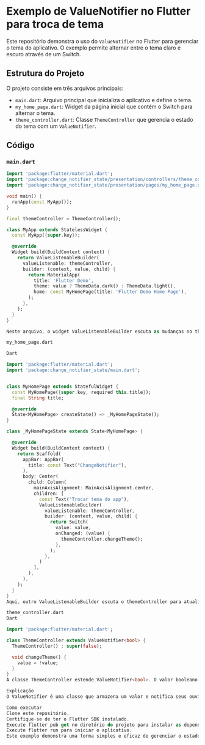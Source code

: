 # Exemplo de ValueNotifier no Flutter para troca de tema

Este repositório demonstra o uso do `ValueNotifier` no Flutter para gerenciar o tema do aplicativo. O exemplo permite alternar entre o tema claro e escuro através de um Switch.

## Estrutura do Projeto

O projeto consiste em três arquivos principais:

- `main.dart`: Arquivo principal que inicializa o aplicativo e define o tema.
- `my_home_page.dart`: Widget da página inicial que contém o Switch para alternar o tema.
- `theme_controller.dart`: Classe `ThemeController` que gerencia o estado do tema com um `ValueNotifier`.

## Código

### `main.dart`

```dart
import 'package:flutter/material.dart';
import 'package:change_notifier_state/presentation/controllers/theme_controller.dart';
import 'package:change_notifier_state/presentation/pages/my_home_page.dart';

void main() {
  runApp(const MyApp());
}

final themeController = ThemeController();

class MyApp extends StatelessWidget {
  const MyApp({super.key});

  @override
  Widget build(BuildContext context) {
    return ValueListenableBuilder(
      valueListenable: themeController,
      builder: (context, value, child) {
        return MaterialApp(
          title: 'Flutter Demo',
          theme: value ? ThemeData.dark() : ThemeData.light(),
          home: const MyHomePage(title: 'Flutter Demo Home Page'),
        );
      },
    );
  }
}

Neste arquivo, o widget ValueListenableBuilder escuta as mudanças no themeController.  Sempre que o valor do tema é alterado, o MaterialApp é reconstruído com o novo tema.

my_home_page.dart

Dart

import 'package:flutter/material.dart';
import 'package:change_notifier_state/main.dart';


class MyHomePage extends StatefulWidget {
  const MyHomePage({super.key, required this.title});
  final String title;

  @override
  State<MyHomePage> createState() => _MyHomePageState();
}

class _MyHomePageState extends State<MyHomePage> {

  @override
  Widget build(BuildContext context) {
    return Scaffold(
      appBar: AppBar(
        title: const Text("ChangeNotifier"),
      ),
      body: Center(
        child: Column(
          mainAxisAlignment: MainAxisAlignment.center,
          children: [
            const Text("Trocar tema do app"),
            ValueListenableBuilder(
              valueListenable: themeController,
              builder: (context, value, child) {
                return Switch(
                  value: value,
                  onChanged: (value) {
                    themeController.changeTheme();
                  },
                );
              },
            )
          ],
        ),
      ),
    );
  }
}
Aqui, outro ValueListenableBuilder escuta o themeController para atualizar o estado do Switch.  Quando o Switch é alterado, o método themeController.changeTheme() é chamado.

theme_controller.dart
Dart

import 'package:flutter/material.dart';

class ThemeController extends ValueNotifier<bool> {
  ThemeController() : super(false);

  void changeTheme() {
    value = !value;
  }
}
A classe ThemeController estende ValueNotifier<bool>. O valor booleano representa o tema atual (true para escuro, false para claro). O método changeTheme() inverte o valor atual do tema, notificando os ouvintes (os ValueListenableBuilder no main.dart e my_home_page.dart).

Explicação
O ValueNotifier é uma classe que armazena um valor e notifica seus ouvintes quando esse valor é alterado.  Neste exemplo, o ThemeController usa um ValueNotifier<bool> para armazenar o estado do tema.  Os widgets ValueListenableBuilder escutam as mudanças no ThemeController e se rebuildam quando o tema é alterado, garantindo que a interface do usuário reflita o tema atual.

Como executar
Clone este repositório.
Certifique-se de ter o Flutter SDK instalado.
Execute flutter pub get no diretório do projeto para instalar as dependências.
Execute flutter run para iniciar o aplicativo.
Este exemplo demonstra uma forma simples e eficaz de gerenciar o estado do tema em um aplicativo Flutter usando ValueNotifier.  É uma alternativa leve ao ChangeNotifier para casos mais simples, onde apenas um único valor precisa ser gerenciado.
```
